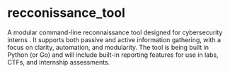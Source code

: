 # recconissance_tool
A modular command-line reconnaissance tool designed for cybersecurity interns . It supports both passive and active information gathering, with a focus on clarity, automation, and modularity. The tool is being built in Python (or Go) and will include built-in reporting features for use in labs, CTFs, and internship assessments.
